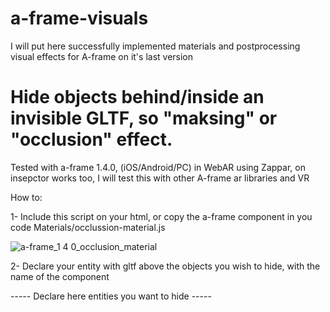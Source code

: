 # a-frame-visuals
I will put here successfully implemented materials and postprocessing visual effects for A-frame on it's last version

# Hide objects behind/inside an invisible GLTF, so "maksing" or "occlusion" effect.
Tested with a-frame 1.4.0, (iOS/Android/PC) in WebAR using Zappar, on insepctor works too, I will test this with other A-frame ar libraries and VR

How to:

1- Include this script on your html, or copy the a-frame component in you code
Materials/occlussion-material.js

![a-frame_1 4 0_occlusion_material](https://user-images.githubusercontent.com/9389898/224532977-501bcd8e-2664-4f60-a62b-66678d2dd8ab.png)


2- Declare your entity with gltf above the objects you wish to hide, with the name of the component

<a-entity id="box" scale="1 1 1" position="0 0 0" rotation="0 0 0" visible="true" gltf-model="#id_of_my_gltf_in_a-assets" occlusion-material ></a-entity>
----- Declare here entities you want to hide -----

